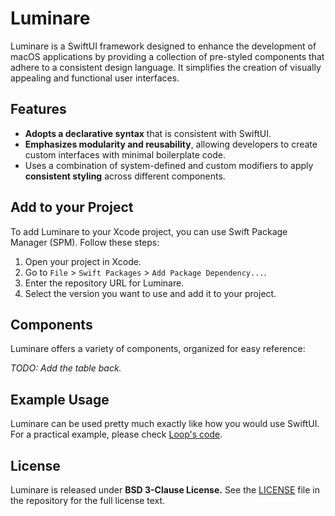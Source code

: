 # Luminare

Luminare is a SwiftUI framework designed to enhance the development of macOS applications by providing a collection of pre-styled components that adhere to a consistent design language. It simplifies the creation of visually appealing and functional user interfaces.

## Features

- **Adopts a declarative syntax** that is consistent with SwiftUI.
- **Emphasizes modularity and reusability**, allowing developers to create custom interfaces with minimal boilerplate code.
- Uses a combination of system-defined and custom modifiers to apply **consistent styling** across different components.

## Add to your Project

To add Luminare to your Xcode project, you can use Swift Package Manager (SPM). Follow these steps:

1. Open your project in Xcode.
2. Go to `File` > `Swift Packages` > `Add Package Dependency...`.
3. Enter the repository URL for Luminare.
4. Select the version you want to use and add it to your project.

## Components

Luminare offers a variety of components, organized for easy reference:

_TODO: Add the table back._

## Example Usage

Luminare can be used pretty much exactly like how you would use SwiftUI. For a practical example, please check [Loop's code](https://github.com/MrKai77/Loop).

## License

Luminare is released under **BSD 3-Clause License.** See the [LICENSE](LICENSE) file in the repository for the full license text.

